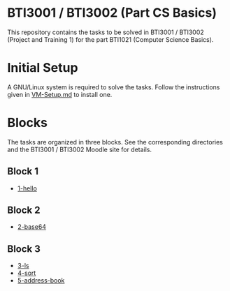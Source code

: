 # BTI3001 / BTI3002 (Part CS Basics)

This repository contains the tasks to be solved in BTI3001 / BTI3002 (Project
and Training 1) for the part BTI1021 (Computer Science Basics).

# Initial Setup

A GNU/Linux system is required to solve the tasks. Follow the instructions
given in [VM-Setup.md](VM-Setup.md) to install one.

# Blocks

The tasks are organized in three blocks. See the corresponding directories and
the BTI3001 / BTI3002 Moodle site for details.

## Block 1

* [1-hello](1-hello)

## Block 2

* [2-base64](2-base64)

## Block 3

* [3-ls](3-ls)
* [4-sort](4-sort)
* [5-address-book](5-address-book)

